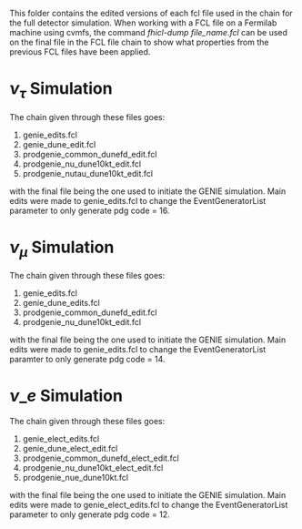 This folder contains the edited versions of each fcl file used in the chain for the full detector simulation. When working with a FCL file on a Fermilab machine using cvmfs, the command *fhicl-dump file_name.fcl* can be used on the final file in the FCL file chain to show what properties from the previous FCL files have been applied. 

# $\nu_\tau$ Simulation
The chain given through these files goes:
1. genie\_edits.fcl
2. genie\_dune\_edit.fcl
3. prodgenie\_common\_dunefd\_edit.fcl
4. prodgenie\_nu\_dune10kt\_edit.fcl
5. prodgenie\_nutau\_dune10kt\_edit.fcl 

with the final file being the one used to initiate the GENIE simulation. 
Main edits were made to genie\_edits.fcl to change the EventGeneratorList parameter to only generate pdg code = 16.

# $\nu_\mu$ Simulation
The chain given through these files goes:
1. genie\_edits.fcl
2. genie\_dune\_edits.fcl
3. prodgenie\_common\_dunefd\_edit.fcl
4. prodgenie\_nu\_dune10kt\_edit.fcl

with the final file being the one used to initiate the GENIE simulation. Main edits were made to genie\_edits.fcl to change the EventGeneratorList paramter to only generate pdg code = 14.

# $\nu\_e$ Simulation
The chain given through these files goes:
1. genie\_elect\_edits.fcl
2. genie\_dune\_elect\_edit.fcl
3. prodgenie\_common\_dunefd\_elect\_edit.fcl
4. prodgenie\_nu\_dune10kt\_elect\_edit.fcl
5. prodgenie\_nue\_dune10kt.fcl

with the final file being the one used to initiate the GENIE simulation. Main edits were made to genie\_elect\_edits.fcl to change the EventGeneratorList parameter to only generate pdg code = 12.
